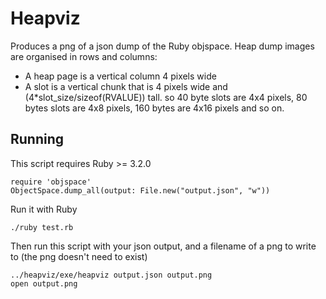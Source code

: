 # Heapviz

Produces a png of a json dump of the Ruby objspace. Heap dump images
are organised in rows and columns:

* A heap page is a vertical column 4 pixels wide
* A slot is a vertical chunk that is 4 pixels wide and
  (4*slot_size/sizeof(RVALUE)) tall. so 40 byte slots are 4x4 pixels,
  80 bytes slots are 4x8 pixels, 160 bytes are 4x16 pixels and so on.

## Running

This script requires Ruby >= 3.2.0

```
require 'objspace'
ObjectSpace.dump_all(output: File.new("output.json", "w"))
```

Run it with Ruby

```
./ruby test.rb
```

Then run this script with your json output, and a filename of a png
to write to (the png doesn't need to exist)

```
../heapviz/exe/heapviz output.json output.png
open output.png
```
